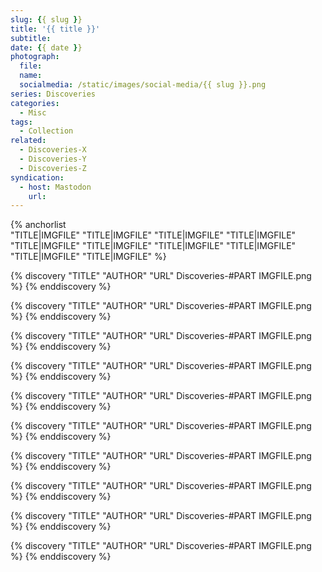 ```yaml
---
slug: {{ slug }}
title: '{{ title }}'
subtitle: 
date: {{ date }}
photograph: 
  file: 
  name: 
  socialmedia: /static/images/social-media/{{ slug }}.png
series: Discoveries
categories:
  - Misc
tags:
  - Collection
related:
  - Discoveries-X
  - Discoveries-Y
  - Discoveries-Z
syndication:
  - host: Mastodon
    url: 
---
```


{% anchorlist  
  "TITLE|IMGFILE"
  "TITLE|IMGFILE"
  "TITLE|IMGFILE"
  "TITLE|IMGFILE"
  "TITLE|IMGFILE"
  "TITLE|IMGFILE"
  "TITLE|IMGFILE"
  "TITLE|IMGFILE"
  "TITLE|IMGFILE"
  "TITLE|IMGFILE"
%}

<!-- more -->

{% discovery "TITLE" "AUTHOR" "URL" Discoveries-#PART IMGFILE.png %}
{% enddiscovery %}

{% discovery "TITLE" "AUTHOR" "URL" Discoveries-#PART IMGFILE.png %}
{% enddiscovery %}

{% discovery "TITLE" "AUTHOR" "URL" Discoveries-#PART IMGFILE.png %}
{% enddiscovery %}

{% discovery "TITLE" "AUTHOR" "URL" Discoveries-#PART IMGFILE.png %}
{% enddiscovery %}

{% discovery "TITLE" "AUTHOR" "URL" Discoveries-#PART IMGFILE.png %}
{% enddiscovery %}

{% discovery "TITLE" "AUTHOR" "URL" Discoveries-#PART IMGFILE.png %}
{% enddiscovery %}

{% discovery "TITLE" "AUTHOR" "URL" Discoveries-#PART IMGFILE.png %}
{% enddiscovery %}

{% discovery "TITLE" "AUTHOR" "URL" Discoveries-#PART IMGFILE.png %}
{% enddiscovery %}

{% discovery "TITLE" "AUTHOR" "URL" Discoveries-#PART IMGFILE.png %}
{% enddiscovery %}

{% discovery "TITLE" "AUTHOR" "URL" Discoveries-#PART IMGFILE.png %}
{% enddiscovery %}
